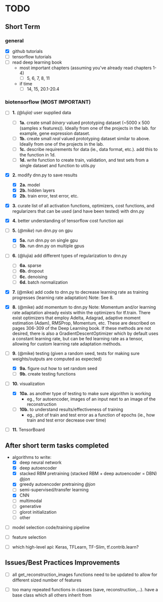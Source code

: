 # TODO
## Short Term

### general
- [x] github tutorials
- [ ] tensorflow tutorials
- [ ] read deep learning book
	- most important chapters (assuming you've already read chapters 1-4)
		- [ ] 5, 6, 7, 8, 11
	- if time
		- [ ] 14, 15, 20.1-20.4

### biotensorflow (MOST IMPORTANT)
- [ ] **1.** *(@lujia)*  user supplied data
	- [ ] **1a.** create small *binary* valued prototyping dataset (~5000 x 500 (samples x features)). Ideally from one of the projects in the lab. for example, gene expression dataset.
	- [ ] **1b.** create small *real* valued prototyping dataset similar to above. Ideally from one of the projects in the lab.
	- [ ] **1c.** describe requirements for data (ie., data format, etc.). add this to the function in 1d.
	- [ ] **1d.** write function to create train, validation, and test sets from a single dataset and function to utils.py
- [x] **2.** modify dnn.py to save results
	- [x] **2a.** model 
	- [x] **2b.** hidden layers
	- [x] **2b.** train error, test error, etc.
- [x] **3.** curate list of all activation functions, optimizers, cost functions, and regularizers that can be used (and have been tested) with dnn.py
- [x] **4.** better understanding of tensorflow cost function api
- [ ] **5.** (*@mike*) run dnn.py on gpu
	- [x] **5a.** run dnn.py on single gpu
	- [ ] **5b.** run dnn.py on multiple gpus
- [ ] **6.** (@lujia) add different types of regularization to dnn.py
	- [ ] **6a.** sparse
	- [ ] **6b.** dropout
	- [ ] **6c.** denoising
	- [ ] **6d.** batch normalization
- [x] **7.** (@mike) add code to dnn.py to decrease learning rate as training progresses (learning rate adaptation) Note: See 8.
- [x] **8.** (@mike) add momentum to dnn.py Note: Momentum and/or learning rate adaptation already exists within the optimizers for tf.train. There exist optimizers that employ Adelta, Adagrad, adaptive moment estimation (Adam), RMSProp, Momentum, etc. These are described on pages 306-309 of the Deep Learning book. If these methods are not desired, there is also a GradientDescentOptimizer which by default uses a constant learning rate, but can be fed learning rate as a tensor, allowing for custom learning rate adaptation methods. 
- [ ] **9.** (@mike) testing (given a random seed, tests for making sure weights/outputs are computed as expected)
	- [x] **9a.** figure out how to set random seed
	- [ ] **9b.** create testing functions
- [ ] **10.** visualization 
	- [x] **10a.** as another type of testing to make sure algorithm is working
		- eg., for autoencoder, images of an input next to an image of the reconstruction
	- [ ] **10b.** to understand results/effectiveness of training
		- eg., plot of train and test error as a function of epochs (ie., how train and test error decrease over time)
- [ ] **11.** TensorBoard


## After short term tasks completed
- algorithms to write:
	- [x] deep neural network
	- [x] deep autoencoder 
	- [x] stacked RBM pretraining (stacked RBM + deep autoencoder = DBN) *@jon*
	- [x] greedy autoencoder pretraining *@jon*
	- [ ] semi-supervised/transfer learning
	- [x] CNN
	- [ ] multimodal
	- [ ] generative
	- [ ] glorot initialization
	- [ ] other
- [ ] model selection code/training pipeline
- [ ] feature selection 
- [ ] which high-level api: Keras, TFLearn, TF-Slim, tf.contrib.learn?


## Issues/Best Practices Improvements
- [ ] all get_reconstruction_images functions need to be updated to allow for different sized number of features
- [ ] too many repeated functions in classes (save, reconstruction,...). have a base class which all others inherit from

